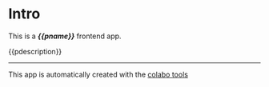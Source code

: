 # Intro

This is a ***{{pname}}*** frontend app.

{{pdescription}}

-----

This app is automatically created with the [colabo tools](https://www.npmjs.com/package/@colabo/cli)